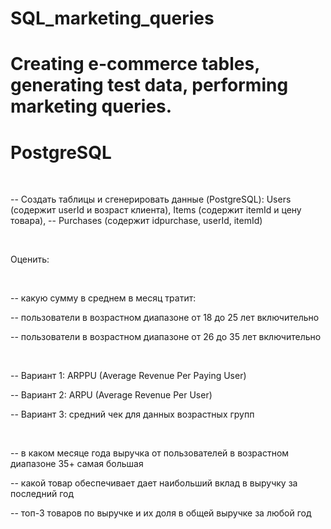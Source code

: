 # SQL_marketing_queries
# Creating e-commerce tables, generating test data, performing marketing queries. 
# PostgreSQL
<br>
<p>
-- Создать таблицы и сгенерировать данные (PostgreSQL): Users (содержит userId и возраст клиента), Items (содержит itemId и цену товара),
-- Purchases (содержит idpurchase, userId, itemId)
</p>
<br>
<p>Оценить:</p>
<br>
<p>-- какую сумму в среднем в месяц тратит:</p>
<p>-- пользователи в возрастном диапазоне от 18 до 25 лет включительно</p>
<p>-- пользователи в возрастном диапазоне от 26 до 35 лет включительно</p>
<br>
<p>-- Вариант 1: ARPPU (Average Revenue Per Paying User)</p>
<p>-- Вариант 2: ARPU (Average Revenue Per User)</p>
<p>-- Вариант 3: средний чек для данных возрастных групп</p>
<br>
<p>-- в каком месяце года выручка от пользователей в возрастном диапазоне 35+ самая большая</p>
<p>--  какой товар обеспечивает дает наибольший вклад в выручку за последний год</p>
<p>-- топ-3 товаров по выручке и их доля в общей выручке за любой год</p>
